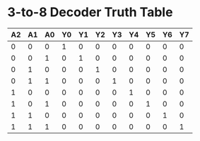 # 3-to-8 Decoder Truth Table

| A2 | A1 | A0 | Y0 | Y1 | Y2 | Y3 | Y4 | Y5 | Y6 | Y7 |
|----|----|----|----|----|----|----|----|----|----|----|
| 0  | 0  | 0  | 1 | 0 | 0 | 0 | 0 | 0 | 0 | 0 |
| 0  | 0  | 1  | 0 | 1 | 0 | 0 | 0 | 0 | 0 | 0 |
| 0  | 1  | 0  | 0 | 0 | 1 | 0 | 0 | 0 | 0 | 0 |
| 0  | 1  | 1  | 0 | 0 | 0 | 1 | 0 | 0 | 0 | 0 |
| 1  | 0  | 0  | 0 | 0 | 0 | 0 | 1 | 0 | 0 | 0 |
| 1  | 0  | 1  | 0 | 0 | 0 | 0 | 0 | 1 | 0 | 0 |
| 1  | 1  | 0  | 0 | 0 | 0 | 0 | 0 | 0 | 1 | 0 |
| 1  | 1  | 1  | 0 | 0 | 0 | 0 | 0 | 0 | 0 | 1 |
